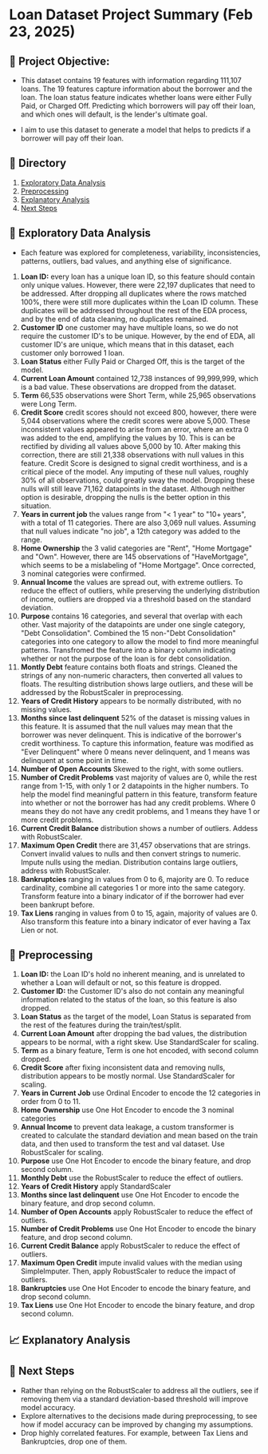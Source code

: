# Loan Dataset Project Summary (Feb 23, 2025)

## 🥅 Project Objective:

- This dataset contains 19 features with information regarding 111,107 loans. The 19 features capture information about the borrower and the loan. The loan status feature indicates whether loans were either Fully Paid, or Charged Off. Predicting which borrowers will pay off their loan, and which ones will default, is the lender's ultimate goal.

- I aim to use this dataset to generate a model that helps to predicts if a borrower will pay off their loan.

## 📖 Directory
1. [Exploratory Data Analysis](#-exploratory-data-analysis)
2. [Preprocessing](#-preprocessing)
3. [Explanatory Analysis](#-explanatory-analysis)
4. [Next Steps](#-next-steps)
  

## 🧭 Exploratory Data Analysis
 - Each feature was explored for completeness, variability, inconsistencies, patterns, outliers, bad values, and anything else of significance.

  1. **Loan ID:** every loan has a unique loan ID, so this feature should contain only unique values. However, there were 22,197 duplicates that need to be addressed. After dropping all duplicates where the rows matched 100%, there were still more duplicates within the Loan ID column. These duplicates will be addressed throughout the rest of the EDA process, and by the end of data cleaning, no duplicates remained. 
  2. **Customer ID** one customer may have multiple loans, so we do not require the customer ID's to be unique. However, by the end of EDA, all customer ID's are unique, which means that in this dataset, each customer only borrowed 1 loan.
  3. **Loan Status** either Fully Paid or Charged Off, this is the target of the model.
  4. **Current Loan Amount** contained 12,738 instances of 99,999,999, which is a bad value. These observations are dropped from the dataset.
  5. **Term** 66,535 observations were Short Term, while 25,965 observations were Long Term.
  6. **Credit Score** credit scores should not exceed 800, however, there were 5,044 observations where the credit scores were above 5,000. These inconsistent values appeared to arise from an error, where an extra 0 was added to the end, amplifying the values by 10. This is can be rectified by dividing all values above 5,000 by 10. After making this correction, there are still 21,338 observations with null values in this feature. Credit Score is designed to signal credit worthiness, and is a critical piece of the model. Any imputing of these null values, roughly 30% of all observations, could greatly sway the model. Dropping these nulls will still leave 71,162 datapoints in the dataset. Although neither option is desirable, dropping the nulls is the better option in this situation.
  7. **Years in current job** the values range from "< 1 year" to "10+ years", with a total of 11 categories. There are also 3,069 null values. Assuming that null values indicate "no job", a 12th category was added to the range.
  8. **Home Ownership** the 3 valid categories are "Rent", "Home Mortgage" and "Own". However, there are 145 observations of "HaveMortgage", which seems to be a mislabeling of "Home Mortgage". Once corrected, 3 nominal categories were confirmed.
  9. **Annual Income** the values are spread out, with extreme outliers. To reduce the effect of outliers, while preserving the underlying distribution of income, outliers are dropped via a threshold based on the standard deviation.
  10. **Purpose** contains 16 categories, and several that overlap with each other. Vast majority of the datapoints are under one single category, "Debt Consolidation". Combined the 15 non-"Debt Consolidation" categories into one category to allow the model to find more meaningful patterns. Transfromed the feature into a binary column indicating whether or not the purpose of the loan is for debt consolidation.
  11. **Montly Debt** feature contains both floats and strings. Cleaned the strings of any non-numeric characters, then converted all values to floats. The resulting distribution shows large outliers, and these will be addressed by the RobustScaler in preprocessing.
  12. **Years of Credit History** appears to be normally distributed, with no missing values.
  13. **Months since last delinquent** 52% of the dataset is missing values in this feature. It is assumed that the null values may mean that the borrower was never delinquent. This is indicative of the borrower's credit worthiness. To capture this information, feature was modified as "Ever Delinquent" where 0 means never delinquent, and 1 means was delinquent at some point in time.
  14. **Number of Open Accounts** Skewed to the right, with some outliers.
  15. **Number of Credit Problems** vast majority of values are 0, while the rest range from 1-15, with only 1 or 2 datapoints in the higher numbers. To help the model find meaningful pattern in this feature, transform feature into whether or not the borrower has had any credit problems. Where 0 means they do not have any credit problems, and 1 means they have 1 or more credit problems.
  16. **Current Credit Balance** distribution shows a number of outliers. Addess with RobustScaler.
  17. **Maximum Open Credit** there are 31,457 observations that are strings. Convert invalid values to nulls and then convert strings to numeric. Impute nulls using the median. Distribution contains large outliers, address with RobustScaler.
  18. **Bankruptcies** ranging in values from 0 to 6, majority are 0. To reduce cardinality, combine all categories 1 or more into the same category. Transform feature into a binary indicator of if the borrower had ever been bankrupt before.
  19. **Tax Liens** ranging in values from 0 to 15, again, majority of values are 0. Also transform this feature into a binary indicator of ever having a Tax Lien or not. 

## 🧮 Preprocessing
  1. **Loan ID:**  the Loan ID's hold no inherent meaning, and is unrelated to whether a Loan will default or not, so this feature is dropped.
  2. **Customer ID:** the Customer ID's also do not contain any meaningful information related to the status of the loan, so this feature is also dropped.
  3. **Loan Status** as the target of the model, Loan Status is separated from the rest of the features during the train/test/split.
  4. **Current Loan Amount** after dropping the bad values, the distribution appears to be normal, with a right skew. Use StandardScaler for scaling.
  5. **Term** as a binary feature, Term is one hot encoded, with second column dropped.
  6. **Credit Score** after fixing inconsistent data and removing nulls, distribution appears to be mostly normal. Use StandardScaler for scaling.
  7. **Years in Current Job** use Ordinal Encoder to encode the 12 categories in order from 0 to 11.
  8. **Home Ownership** use One Hot Encoder to encode the 3 nominal categories
  9. **Annual Income** to prevent data leakage, a custom transformer is created to calculate the standard deviation and mean based on the train data, and then used to transform the test and val dataset. Use RobustScaler for scaling.
  10. **Purpose** use One Hot Encoder to encode the binary feature, and drop second column.
  11. **Monthly Debt** use the RobustScaler to reduce the effect of outliers.
  12. **Years of Credit History** apply StandardScaler
  13. **Months since last delinquent** use One Hot Encoder to encode the binary feature, and drop second column.
  14. **Number of Open Accounts** apply RobustScaler to reduce the effect of outliers.
  15. **Number of Credit Problems** use One Hot Encoder to encode the binary feature, and drop second column.
  16. **Current Credit Balance** apply RobustScaler to reduce the effect of outliers.
  17. **Maximum Open Credit** impute invalid values with the median using SimpleImputer. Then, apply RobustScaler to reduce the impact of outliers.
  18. **Bankruptcies** use One Hot Encoder to encode the binary feature, and drop second column.
  19. **Tax Liens** use One Hot Encoder to encode the binary feature, and drop second column.

## 📈 Explanatory Analysis
 


## 🥾 Next Steps

- Rather than relying on the RobustScaler to address all the outliers, see if removing them via a standard deviation-based threshold will improve model accuracy.
- Explore alternatives to the decisions made during preprocessing, to see how if model accuracy can be improved by changing my assumptions.
- Drop highly correlated features. For example, between Tax Liens and Bankruptcies, drop one of them.
